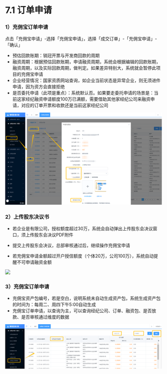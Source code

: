 # 7.1 订单申请

### 1）充佣宝订单申请

点击「充佣宝申请」-选择「充佣宝申请」，选择「成交订单」-「充佣宝申请」-「确认」

* 预估回款账期：销冠开票与开发商回款的周期
* 融资周期：根据预估回款账期，申请融资周期，系统会根据编辑的回款账期，融资周期，以及实际回款周期，做判定。如果差异特别大，系统就会暂停此项目的充佣宝申请
* 企业经营情况：国家资质网站查询，如企业当前状态是异常企业，则无须进件申请，因为资方会直接拒绝
* 是否委托申请（此项是重点）：系统默认否。如果要走委托申请的场景是：当前这家经纪融资申请额度100万已满额，需要借助其他家经纪公司来融资申请，对应的订单开票和收款还是当前这家经纪公司

![](/assets/import.png订单申请)

### 2）上传股东决议书

* 若企业是有限公司，授权额度超过30万，系统会自动弹出上传股东会决议窗口，须上传股东会决议PDF附件

* 提交上传股东会决议，总部审核通过后，继续操作充佣宝申请

* 若充佣宝申请金额超过开户授信额度（个体20万，公司100万），系统自动提醒不可申请融资金额

![](/assets/import.png个)

### 3）充佣宝订单申请

* 充佣宝资产包编号，若是空白，说明系统未自动生成资产包，系统生成资产包的时间为：每周二、周四下午5:00自动生成
* 充佣宝订单申请，以查询为主，可以查询经纪公司、订单、融资包、是否放款、是否审核通过维度的数据

![](/assets/import.png订单)

